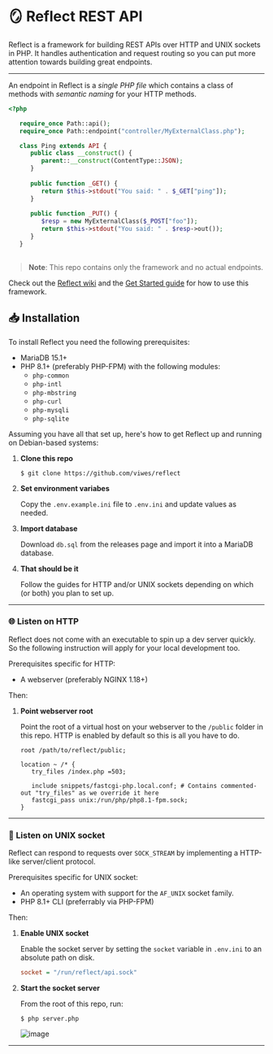 # 🪞 Reflect REST API

Reflect is a framework for building REST APIs over HTTP and UNIX sockets in PHP. 
It handles authentication and request routing so you can put more attention towards building great endpoints.

---

An endpoint in Reflect is a *single PHP file* which contains a class of methods with *semantic naming* for your HTTP methods.

```php
<?php

   require_once Path::api();
   require_once Path::endpoint("controller/MyExternalClass.php");

   class Ping extends API {
      public class __construct() {
         parent::__construct(ContentType::JSON);
      }
      
      public function _GET() {
         return $this->stdout("You said: " . $_GET["ping"]);
      }
      
      public function _PUT() {
         $resp = new MyExternalClass($_POST["foo"]);
         return $this->stdout("You said: " . $resp->out());
      }
   }
   
```

> **Note**: This repo contains only the framework and no actual endpoints.

Check out the [Reflect wiki](https://github.com/VictorWesterlund/reflect/wiki) and the [Get Started guide](https://github.com/VictorWesterlund/reflect/wiki/Get-Started) for how to use this framework.

## 📥 Installation

To install Reflect you need the following prerequisites:

* MariaDB 15.1+
* PHP 8.1+ (preferably PHP-FPM) with the following modules:
   - `php-common`
   - `php-intl`
   - `php-mbstring`
   - `php-curl`
   - `php-mysqli`
   - `php-sqlite`
   
Assuming you have all that set up, here's how to get Reflect up and running on Debian-based systems:

1. **Clone this repo**

   ```
   $ git clone https://github.com/viwes/reflect
   ```
   
2. **Set environment variabes**
   
   Copy the `.env.example.ini` file to `.env.ini` and update values as needed.
   
3. **Import database**

   Download `db.sql` from the releases page and import it into a MariaDB database.
   
3. **That should be it**

   Follow the guides for HTTP and/or UNIX sockets depending on which (or both) you plan to set up.
   
---
   
### 🌐 Listen on HTTP

Reflect does not come with an executable to spin up a dev server quickly. So the following instruction will apply for your local development too.

Prerequisites specific for HTTP:
* A webserver (preferably NGINX 1.18+)

Then:
   
1. **Point webserver root**

   Point the root of a virtual host on your webserver to the `/public` folder in this repo. HTTP is enabled by default so this is all you have to do.
  
   ```nginx
   root /path/to/reflect/public;
 
   location ~ /* {
      try_files /index.php =503;
 
      include snippets/fastcgi-php.local.conf; # Contains commented-out "try_files" as we override it here
      fastcgi_pass unix:/run/php/php8.1-fpm.sock;
   } 
   ```

---

### 🐧 Listen on UNIX socket

Reflect can respond to requests over `SOCK_STREAM` by implementing a HTTP-like server/client protocol.

Prerequisites specific for UNIX socket:

* An operating system with support for the `AF_UNIX` socket family.
* PHP 8.1+ CLI (preferrably via PHP-FPM)

Then:

1. **Enable UNIX socket**

   Enable the socket server by setting the `socket` variable in `.env.ini` to an absolute path on disk.
   
   ```ini
   socket = "/run/reflect/api.sock"
   ```
   
2. **Start the socket server**

   From the root of this repo, run:
   ```
   $ php server.php
   ```
   ![image](https://user-images.githubusercontent.com/35688133/201733771-1801be4f-de78-4b10-a819-71a5d4252b92.png)

---
